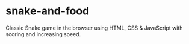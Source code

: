 # snake-and-food
Classic Snake game in the browser using HTML, CSS &amp; JavaScript with scoring and increasing speed.
